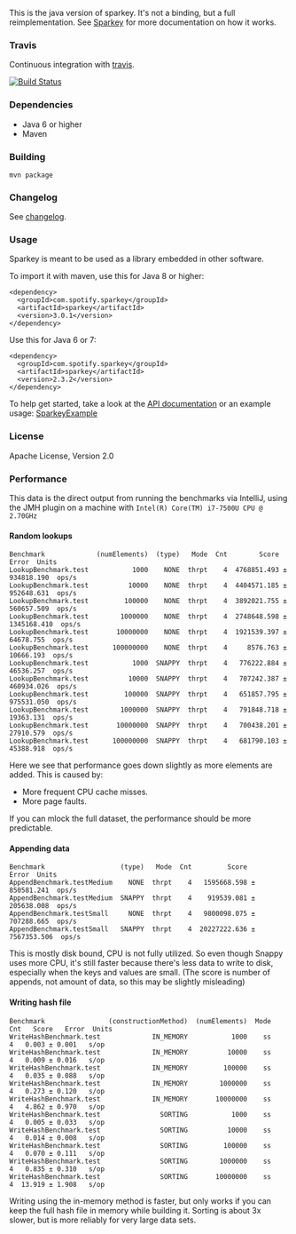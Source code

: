This is the java version of sparkey. It's not a binding, but a full reimplementation.
See [Sparkey](http://github.com/spotify/sparkey) for more documentation on how it works.

### Travis
Continuous integration with [travis](https://travis-ci.org/spotify/sparkey-java).

[![Build Status](https://travis-ci.org/spotify/sparkey-java.svg?branch=master)](https://travis-ci.org/spotify/sparkey-java)

### Dependencies

* Java 6 or higher
* Maven

### Building

    mvn package

### Changelog
See [changelog](CHANGELOG.md).

### Usage

Sparkey is meant to be used as a library embedded in other software.

To import it with maven, use this for Java 8 or higher:

    <dependency>
      <groupId>com.spotify.sparkey</groupId>
      <artifactId>sparkey</artifactId>
      <version>3.0.1</version>
    </dependency>

Use this for Java 6 or 7:

    <dependency>
      <groupId>com.spotify.sparkey</groupId>
      <artifactId>sparkey</artifactId>
      <version>2.3.2</version>
    </dependency>

To help get started, take a look at the
[API documentation](http://spotify.github.io/sparkey-java/apidocs/2.0.0-SNAPSHOT/)
or an example usage: [SparkeyExample](src/test/java/com/spotify/sparkey/system/SparkeyExample.java)

### License

Apache License, Version 2.0

### Performance

This data is the direct output from running the benchmarks via IntelliJ, using the JMH plugin
on a machine with `Intel(R) Core(TM) i7-7500U CPU @ 2.70GHz`

#### Random lookups

    Benchmark             (numElements)  (type)   Mode  Cnt        Score         Error  Units
    LookupBenchmark.test           1000    NONE  thrpt    4  4768851.493 ±  934818.190  ops/s
    LookupBenchmark.test          10000    NONE  thrpt    4  4404571.185 ±  952648.631  ops/s
    LookupBenchmark.test         100000    NONE  thrpt    4  3892021.755 ±  560657.509  ops/s
    LookupBenchmark.test        1000000    NONE  thrpt    4  2748648.598 ± 1345168.410  ops/s
    LookupBenchmark.test       10000000    NONE  thrpt    4  1921539.397 ±   64678.755  ops/s
    LookupBenchmark.test      100000000    NONE  thrpt    4     8576.763 ±   10666.193  ops/s
    LookupBenchmark.test           1000  SNAPPY  thrpt    4   776222.884 ±   46536.257  ops/s
    LookupBenchmark.test          10000  SNAPPY  thrpt    4   707242.387 ±  460934.026  ops/s
    LookupBenchmark.test         100000  SNAPPY  thrpt    4   651857.795 ±  975531.050  ops/s
    LookupBenchmark.test        1000000  SNAPPY  thrpt    4   791848.718 ±   19363.131  ops/s
    LookupBenchmark.test       10000000  SNAPPY  thrpt    4   700438.201 ±   27910.579  ops/s
    LookupBenchmark.test      100000000  SNAPPY  thrpt    4   681790.103 ±   45388.918  ops/s

Here we see that performance goes down slightly as more elements are added. This is caused by:
* More frequent CPU cache misses.
* More page faults.

If you can mlock the full dataset, the performance should be more predictable.

#### Appending data

    Benchmark                   (type)   Mode  Cnt         Score         Error  Units
    AppendBenchmark.testMedium    NONE  thrpt    4   1595668.598 ±  850581.241  ops/s
    AppendBenchmark.testMedium  SNAPPY  thrpt    4    919539.081 ±  205638.008  ops/s
    AppendBenchmark.testSmall     NONE  thrpt    4   9800098.075 ±  707288.665  ops/s
    AppendBenchmark.testSmall   SNAPPY  thrpt    4  20227222.636 ± 7567353.506  ops/s

This is mostly disk bound, CPU is not fully utilized. So even though Snappy uses more CPU, it's still faster
because there's less data to write to disk, especially when the keys and values are small.
(The score is number of appends, not amount of data, so this may be slightly misleading)
    
#### Writing hash file

    Benchmark                (constructionMethod)  (numElements)  Mode  Cnt   Score   Error  Units
    WriteHashBenchmark.test             IN_MEMORY           1000    ss    4   0.003 ± 0.001   s/op
    WriteHashBenchmark.test             IN_MEMORY          10000    ss    4   0.009 ± 0.016   s/op
    WriteHashBenchmark.test             IN_MEMORY         100000    ss    4   0.035 ± 0.088   s/op
    WriteHashBenchmark.test             IN_MEMORY        1000000    ss    4   0.273 ± 0.120   s/op
    WriteHashBenchmark.test             IN_MEMORY       10000000    ss    4   4.862 ± 0.970   s/op
    WriteHashBenchmark.test               SORTING           1000    ss    4   0.005 ± 0.033   s/op
    WriteHashBenchmark.test               SORTING          10000    ss    4   0.014 ± 0.008   s/op
    WriteHashBenchmark.test               SORTING         100000    ss    4   0.070 ± 0.111   s/op
    WriteHashBenchmark.test               SORTING        1000000    ss    4   0.835 ± 0.310   s/op
    WriteHashBenchmark.test               SORTING       10000000    ss    4  13.919 ± 1.908   s/op

Writing using the in-memory method is faster, but only works if you can keep the full hash file in memory while
building it. Sorting is about 3x slower, but is more reliably for very large data sets.
